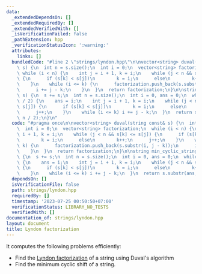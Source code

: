 ```yaml
---
data:
  _extendedDependsOn: []
  _extendedRequiredBy: []
  _extendedVerifiedWith: []
  _isVerificationFailed: false
  _pathExtension: hpp
  _verificationStatusIcon: ':warning:'
  attributes:
    links: []
  bundledCode: "#line 2 \"strings/lyndon.hpp\"\n\nvector<string> duval(string const&\
    \ s) {\n  int n = s.size();\n  int i = 0;\n  vector<string> factorization;\n \
    \ while (i < n) {\n    int j = i + 1, k = i;\n    while (j < n && s[k] <= s[j])\
    \ {\n      if (s[k] < s[j])\n        k = i;\n      else\n        k++;\n      j++;\n\
    \    }\n    while (i <= k) {\n      factorization.push_back(s.substr(i, j - k));\n\
    \      i += j - k;\n    }\n  }\n  return factorization;\n}\n\nstring min_cyclic_string(string\
    \ s) {\n  s += s;\n  int n = s.size();\n  int i = 0, ans = 0;\n  while (i < n\
    \ / 2) {\n    ans = i;\n    int j = i + 1, k = i;\n    while (j < n && s[k] <=\
    \ s[j]) {\n      if (s[k] < s[j])\n        k = i;\n      else\n        k++;\n\
    \      j++;\n    }\n    while (i <= k) i += j - k;\n  }\n  return s.substr(ans,\
    \ n / 2);\n}\n"
  code: "#pragma once\n\nvector<string> duval(string const& s) {\n  int n = s.size();\n\
    \  int i = 0;\n  vector<string> factorization;\n  while (i < n) {\n    int j =\
    \ i + 1, k = i;\n    while (j < n && s[k] <= s[j]) {\n      if (s[k] < s[j])\n\
    \        k = i;\n      else\n        k++;\n      j++;\n    }\n    while (i <=\
    \ k) {\n      factorization.push_back(s.substr(i, j - k));\n      i += j - k;\n\
    \    }\n  }\n  return factorization;\n}\n\nstring min_cyclic_string(string s)\
    \ {\n  s += s;\n  int n = s.size();\n  int i = 0, ans = 0;\n  while (i < n / 2)\
    \ {\n    ans = i;\n    int j = i + 1, k = i;\n    while (j < n && s[k] <= s[j])\
    \ {\n      if (s[k] < s[j])\n        k = i;\n      else\n        k++;\n      j++;\n\
    \    }\n    while (i <= k) i += j - k;\n  }\n  return s.substr(ans, n / 2);\n}"
  dependsOn: []
  isVerificationFile: false
  path: strings/lyndon.hpp
  requiredBy: []
  timestamp: '2023-07-25 00:50:50+07:00'
  verificationStatus: LIBRARY_NO_TESTS
  verifiedWith: []
documentation_of: strings/lyndon.hpp
layout: document
title: Lyndon factorization
---
```


It computes the following problems efficiently:
- Find the [Lyndon factorization](https://cp-algorithms.com/string/lyndon_factorization.html) of a string using Duval's algorithm
- Find the minimum cyclic shift of a string.